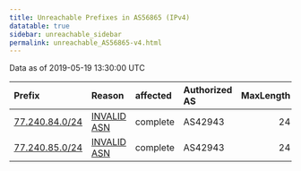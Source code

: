 ```yaml
---
title: Unreachable Prefixes in AS56865 (IPv4)
datatable: true
sidebar: unreachable_sidebar
permalink: unreachable_AS56865-v4.html
---
```


Data as of 2019-05-19 13:30:00 UTC


<div class="datatable-begin"></div>

| Prefix                                                 | Reason                                                                                                | affected   | Authorized AS   |   MaxLength | Anchor                                         |   unreachable /24s |
|:-------------------------------------------------------|:------------------------------------------------------------------------------------------------------|:-----------|:----------------|------------:|:-----------------------------------------------|-------------------:|
| [77.240.84.0/24](https://stat.ripe.net/77.240.84.0/24) | [INVALID ASN](https://rpki-validator.ripe.net/announcement-preview?asn=AS56865&prefix=77.240.84.0/24) | complete   | AS42943         |          24 | [RIPE](unreachable_RIPE_NCC_RPKI_Root-v4.html) |                  1 |
| [77.240.85.0/24](https://stat.ripe.net/77.240.85.0/24) | [INVALID ASN](https://rpki-validator.ripe.net/announcement-preview?asn=AS56865&prefix=77.240.85.0/24) | complete   | AS42943         |          24 | [RIPE](unreachable_RIPE_NCC_RPKI_Root-v4.html) |                  1 |

<div class="datatable-end"></div>